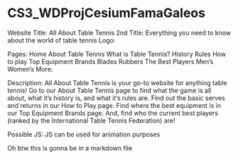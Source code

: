 # CS3_WDProjCesiumFamaGaleos

Website Title: All About Table Tennis
2nd Title: Everything you need to know about the world of table tennis
Logo:

Pages:
Home
About Table Tennis
What is Table Tennis?
History
Rules
How to play
Top Equipment Brands
Blades
Rubbers
The Best Players
Men’s
Women’s
More:

Description: All About Table Tennis is your go-to website for anything table tennis! Go to our About Table Tennis page to find what the game is all about, what it’s history is, and what it’s rules are. Find out the basic serves and returns in our How to Play page. Find where the best equipment is in our Top Equipment Brands page. And, find who the current best players (ranked by the International Table Tennis Federation) are!


Possible JS: JS can be used for animation purposes

Oh btw this is gonna be in a markdown file

